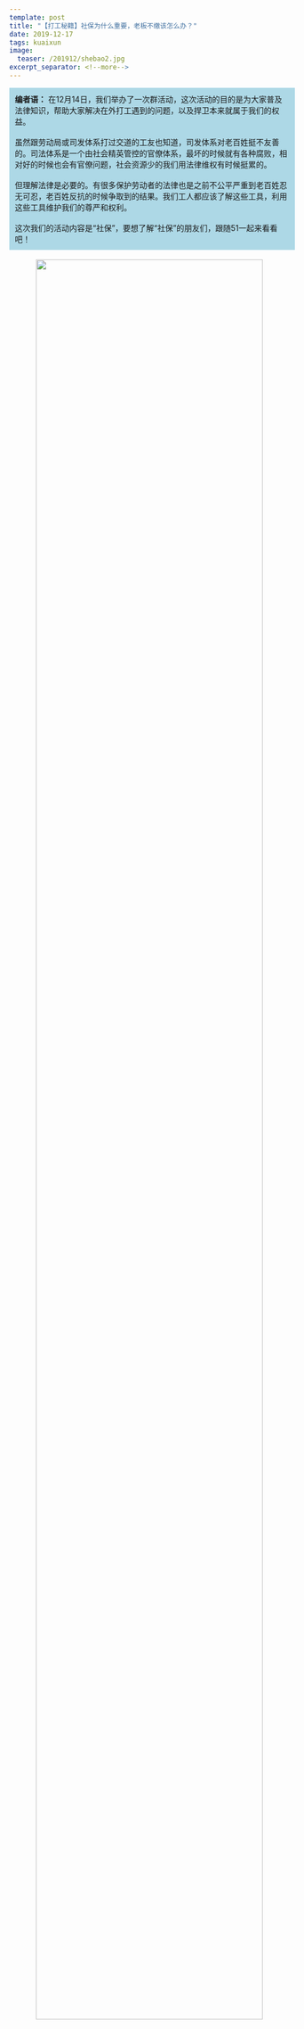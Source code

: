 ```yaml
---
template: post
title: "【打工秘籍】社保为什么重要，老板不缴该怎么办？"
date: 2019-12-17
tags: kuaixun
image:
  teaser: /201912/shebao2.jpg
excerpt_separator: <!--more-->
---
```


<div style="width:98%;padding:10px;background-color:lightblue;margin:0;">
<strong>编者语：</strong> 在12月14日，我们举办了一次群活动，这次活动的目的是为大家普及法律知识，帮助大家解决在外打工遇到的问题，以及捍卫本来就属于我们的权益。<br><br>
虽然跟劳动局或司发体系打过交道的工友也知道，司发体系对老百姓挺不友善的。司法体系是一个由社会精英管控的官僚体系，最坏的时候就有各种腐败，相对好的时候也会有官僚问题，社会资源少的我们用法律维权有时候挺累的。<br><br>
但理解法律是必要的。有很多保护劳动者的法律也是之前不公平严重到老百姓忍无可忍，老百姓反抗的时候争取到的结果。我们工人都应该了解这些工具，利用这些工具维护我们的尊严和权利。<br><br>
这次我们的活动内容是“社保”，要想了解“社保”的朋友们，跟随51一起来看看吧！
</div><br>

<div style="text-align:center"><img src="/images/201912/shebao1.jpg" width="90%"></div><br>

<div style="text-align:center;background-color:green;color:white"><h3>知识问答</h3></div>

<div style="text-align:center"><img src="/images/201912/shebao2.jpg" width="90%"></div><br>

**1、什么是社保**

社会保险是指一种为丧失劳动能力、暂时失去劳动岗位或因健康原因造成损失的人口提供收入或补偿的一种社会和经济制度。社会保险主要项目有这五种：养老保险、医疗保险、失业保险、工伤保险、生育保险，也就是我们常说的五险。

<div style="text-align:center"><img src="/images/201912/shebao3.jpg" width="90%"></div><br>

**2、五险中有哪几条是需要由公司全额承担**

社保是国家规定企业和职工必须共同缴纳的一种社会保障机制，也就是五险。其中，养老保险、医疗保险、失业保险是由单位和个人共同缴纳的，生育保险和工伤保险是由公司全额承担的（按照《社会保险法》的规定，职工应当参加基本养老保险，由职工本人和用人单位共同承担相应的保险费用。基本医疗保险和失业保险也是这样，职工和企业共同分担相应费用。工伤保险和生育保险是由用人单位全额承担，职工本人不需要承担费用）。

<div style="text-align:center"><img src="/images/201912/shebao4.jpg" width="90%"></div><br>

**3、退休后要享受职工待遇，职工保要交多少年才行？**

<div style="text-align:center"><img src="/images/201912/shebao5.jpg" width="90%"></div><br>

**4、养老保险待遇领取地的确定标准，以及养老金在哪领？**

<div style="text-align:center"><img src="/images/201912/shebao6.jpg" width="90%"></div><br>

<em><strong>注：</strong>要在自己户籍地以外，其他地方领取社保需三个条件都满足：（1）退休时社保关系在要退休这个地方，（2）在这个地方已经交社保满十年，（3）总共交了15年职工社保）</em>

**5、失业了，不一定就能领到失业金，还需要满足一定条件：**

（1）不是个人原因失业的（单位辞退、合同期满单位不续签、单位破产等原因），且失业保险缴纳满1年以上（单位缴纳和个人缴纳均可）。

（2）已办理失业登记的。

（3）有再就业要求的。

（4）愿意接受再就业培训的。

<div style="text-align:center"><img src="/images/201912/shebao6-1.jpg" width="90%"></div><br>

**6、失业保险领取标准。**

失业保险累计缴费时间满1年不满10年的，最长可领取18个月的失业保险金；累计缴费时间满10年以上的，领取失业保险金的期限为24个月。

<div style="text-align:center"><img src="/images/201912/shebao7.jpg" width="90%"></div><br>

**7、下班顺道买菜是否属于工伤？**

根据2014年9月1日开始施行《最高人民法院关于审理工伤保险行政案件若干问题的的规定》，劳工必须满足四个条件才可以在“上下班途中，受到事故伤害”被认定为工伤。

（1）合理时间内往返于工作地与住所地、经常居住地、单位宿舍的合理路线；

（2）在合理时间内往返于工作地与配偶、父母、子女居住地的合理路线；

（3）从事属于日常工作生活所需要的活动，且在合理时间和合理路线的上下班途中；

（4）在合理时间内其他合理路线。

<div style="text-align:center"><img src="/images/201912/shebao8.jpg" width="90%"></div><br>

<em><strong>注：</strong>从这里可以看到，法律的规定是很抽象的，啥叫合理时间？啥叫合理路线？其实，不只是这一条，大多数法律条文都是抽象空洞的，因为越不具体，法官解读的空间就越大。像上面说的合理时间、合理路线这个仲裁时法官的操作空间就很大。</em>

**8、怀孕了，怎样才能领取生育保险待遇（津贴+医疗报销）？**

2012年4月18日国务院常务会议审议并原则通过的《女职工劳动保护特别规定（草案）》。草案将女职工生育享受的产假由90天延长至98天。为了保障女职工产假期间的基本生活需要，还有生育津贴（产假工资）进行补助。

我国生育津贴的支付方式和支付标准分两种情况：一是，在实行生育保险社会统筹的地区，支付标准按本企业上年度职工月平均工资的标准支付，期限不少于98天；二是，在没有开展生育保险社会统筹的地区，生育津贴由本企业或单位支付，标准为女职工生育之前的基本工资和物价补贴，期限一般为98天。部分地区对晚婚、晚育的职业妇女实行适当延长生育津贴支付期限的鼓励政策。

<div style="text-align:center"><img src="/images/201912/shebao9.jpg" width="90%"></div><br>

**9、对于单位少报社保缴费工资，对劳工的影响有哪些？**

（1）单位少报缴费工资，影响最直接的就是我们医保账户中的“救命钱”。

（2）单位少报缴费工资，还会影响到职工退休后的“养命钱”。

（3）受少报缴费工资影响的，还有职工工伤待遇。

<div style="text-align:center"><img src="/images/201912/shebao10.jpg" width="90%"></div><br><br>



<div style="text-align:center;background-color:green;color:white"><h3>经典案例分享</h3></div><br>

<div style="background-color:lightgreen"><strong>例一：公司不缴社保</strong></div>

2016年6月，小丽被北京一家咨询服务公司聘为文员，当时双方签订了一年期限的劳动合同。合同到期时，公司又跟小丽续签了三年。从入职起，公司每月扣每位员工200元钱，说缴纳社保费个人也要出一部分，这是由单位代扣代缴的。近日有职工发现，公司从今年1月起停止给员工缴纳社保费了，但每月的200元钱照扣不误。小丽去问领导，领导说最近资金周转有些困难，过些日子再补缴。请问：单位扣了职工工资却不给缴纳社保，我们该怎么办?

<div style="text-align:center"><img src="/images/201912/shebao11.jpg" width="90%"></div><br>

**1、向有关部门反映：**企业若不交社保，属于严重违法行为，职工可向企业当地的劳动监察部门和社保部门进行举报投诉，争取自己购买社保权利！

**2、走仲裁或者借助舆论：**如果投诉后用人单位还是不缴纳社保，可以申请仲裁，这就需要证据（像录音，保留工资条、社保条），所以平常保留证据很重要。或者通过舆论施压，借助微博、自媒体或抖音进行曝光。

**3、发动工友：**不缴社保不是一个人的问题，最好的办法是发动大家，进行集体谈判或者集体维权乃至发动罢工，这样成功率也大，获得的赔偿也多。



<div style="background-color:lightgreen"><strong>例二：法律的局限性</strong></div>

2014年1月8日，胡某来到A公司，公司要求员工必须写下承诺书一份，上面载明“由于本人自身原因，不愿缴纳社会保险。本人承诺因此产生的经济损失与法律责任后果自负，并且不因此与公司发生任何劳动纠纷。”以此规避为员工缴纳社保。

2015年9月28日，胡某以公司“长期未及时足额支付本人工资未及时缴纳社会保险”为由，书面提出与公司解除劳动关系。

随后，胡某向劳动人事争议仲裁委员会申请仲裁，以公司未为其缴纳社保为由要求支付被迫解除劳动合同的经济补偿，仲裁委于2016年9月9日裁决不予支持胡某的仲裁请求。胡某不服，起诉到法院。

一审法院经审理认为，承诺放弃社保后又以公司未缴纳社会保险为由主张经济补偿金，违反诚实信用原则，予以驳回。

胡某这种案例并非个别，而是非常普遍，厂方完全可以利用各种方法强迫要求员工签订各种非法合同（比如：阴阳合同）和承诺书，你不签就不招你，反正劳动力大把。

那么，面对这种情况，我们看到了什么？又该怎么办？

<div style="text-align:center"><img src="/images/201912/shebao12.jpg" width="90%"></div><br>

**1、收集证据：**无论是签订阴阳合同还是要求写承诺书，将与对方的谈话录下，并拍照。这样在法律上可以做为有效证据。

**2、认识法律的局限性：**虽然法律规定了缴纳社保是强制性的，但实际上有很大活动空间，厂方可以有各种方式来进行规避。这一法律判决完全没有考虑到工人被迫签订的无奈，不追究厂方不交社保的责任，反而说胡某违反了诚实信用（意思就是入职同意不交，后来又抓住这点反咬一口去要赔偿，这样不诚信），驳回了诉讼。从胡某这一案例可以看到，法律本身是站在厂方的立场的，对工人根本不公平。

**3、人多力量大：**法律的本质是站在厂方的立场，所以法律只能成为我们维权时利用的工具，而不能成为拯救我们的包青天。我们最有力的手段还是发动大家一起进行集体斗争，平时可以收集这个厂内工人们最痛恨的条例（比如：随意克扣工资、低工价），形成统一诉求，发动大家进行强有力的罢工来捍卫自身的权益。



<div style="background-color:lightgreen"><strong>例三：没有任何保障的农民工</strong></div>

王志龙来自湖南，九十年代初就跟着村里人来到深圳从事爆破行业，深圳的所有高楼大厦基本都有他的身影。2009年的一天，王志龙被诊断出了尘肺病，这种病就是死亡通知单，治不了。

按理说，这种病是工伤，我国也确实把尘肺病纳入了职业病行业。问题在于认定工伤之前需要先鉴定劳动关系，而农民工因为流动性大，基本都没有社保、合同、厂牌等帮助他们认定劳动关系的相关证件，除非是公司帮他们认定。这不是扯淡么？公司怎么可能帮你认定来告我自己呢！

那么，对于农民工这种流动性大，走法律途径基本是死路的群体，又该如何捍卫自己的权益呢！

<div style="text-align:center"><img src="/images/201912/shebao13.jpg" width="90%"></div><br>

**1、网上曝光：**可以通过录视频，快手抖音上曝光。

**2、团结就是力量：**农民工最常遇见的就是工伤和欠薪了，最好的办法是联系和自己有着同样诉求的工友，发动他们一起进行斗争。可以举横幅、艺宣，去相关部门集体投诉，静坐等方式来捍卫自己的权益。
